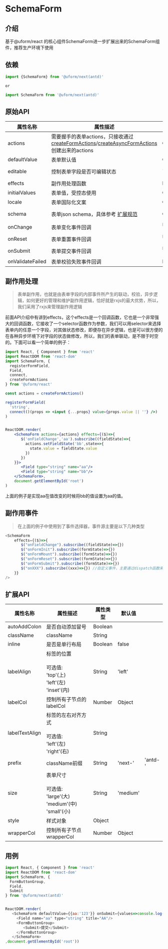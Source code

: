 # SchemaForm

## 介绍

基于@uform/react 的核心组件SchemaForm进一步扩展出来的SchemaForm组件，推荐生产环境下使用

## 依赖

```javascript
import {SchemaForm} from '@uform/next(antd)'

or 

import SchemaForm from '@uform/next(antd)'
```

## 原始API

| 属性名称 | 属性描述 | 属性类型 | 默认值 |
| ---- | ---- | ---- | --- |
| actions | 需要握手的表单actions，只接收通过[createFormActions](/#/97UlUl/XEFAF7HoHV)/[createAsyncFormActions](/#/97UlUl/leFLFGHMHK)创建出来的actions | Object |  |
| defaultValue | 表单默认值 | Object |  |
| editable | 控制表单字段是否可编辑状态 | `Boolean | Function(name : String) : Boolean` |  |
| effects | 副作用处理函数 | Function |  |
| initialValues | 表单值，受控态使用 | Object | {} |
| locale | 表单国际化文案 | Object | {} |
| schema | 表单json schema，具体参考 [扩展规范](#/MpI2Ij/DVSLSafN) | Object | {type:"object",properties:{}} |
| onChange | 表单变化事件回调 | `Function(values : Object){}` |  |
| onReset | 表单重置事件回调 | `Function(values : Object){}` |  |
| onSubmit | 表单提交事件回调 | `Function(values : Object){}` |  |
| onValidateFailed | 表单校验失败事件回调 | Function |  |

## 副作用处理

> 表单副作用，也就是由表单字段的内部事件所产生的联动，校验，异步逻辑，如何更好的管理和维护副作用逻辑，恰好就是rxjs的最大优势，所以，我们采用了rxjs来管理副作用逻辑

前面API介绍中有讲到effects，这个effects是一个回调函数，它也是一个非常强大的回调函数，它接收了一个selector函数作为参数，我们可以用selector来选择表单内的任意一个字段，对其做状态修改，即便存在异步逻辑，也是可以很方便的在各种异步环境下对字段的状态做修改，所以，我们的表单联动，是不限于时空的。下面可以看一个简单的例子：

```jsx
import React, { Component } from 'react'
import ReactDOM from 'react-dom'
import SchemaForm, {
  registerFormField,
  Field,  
  connect,
  createFormActions
} from '@uform/react'

const actions = createFormActions()

registerFormField(
  'string',
  connect()(props => <input {...props} value={props.value || ''} />)
)


ReactDOM.render(
    <SchemaForm actions={actions} effects={($)=>{
       $('onFieldChange','aa').subscribe((fieldState)=>{
         actions.setFieldState('bb',state=>{
           state.value = fieldState.value
         })
       })
    }}>
       <Field type="string" name="aa"/>
       <Field type="string" name="bb"/>
    </SchemaForm>,
    document.getElementById('root')
)
```

上面的例子是实现aa在值改变的时候将bb的值设置为aa的值。

## 副作用事件

> 在上面的例子中使用到了事件选择器，事件源主要是以下几种类型

```javascript
<SchemaForm
    effects={($)=>{
       $("onFieldChange").subscribe((fieldState)=>{})
       $("onFormInit").subscribe((formState)=>{})
       $("onFormMount").subscribe((formState)=>{})
       $("onFormReset").subscribe((formState)=>{})
       $("onFormSubmit").subscribe((formState)=>{})
       $("onXXX").subscribe((xxx)=>{}) //自定义事件，主要通过dispatch函数来触发，后面都会提到哪里可以使用dispatch，比如Field组件的x-effect属性，FormConsumer里，FieldRenderProps里
    }}
/>
```

## 扩展API

| 属性名称 | 属性描述 | 属性类型 | 默认值 |  |
| ---- | ---- | ---- | --- | --- |
| autoAddColon | 是否自动添加冒号 | Boolean |  |  |
| className | className | String |  |  |
| inline | 是否是单行布局 | Boolean | false |  |
| labelAlign | 标签的位置<br /><br />可选值:<br />'top'(上)<br />'left'(左)<br />'inset'(内) | String | 'left' |  |
| labelCol | 控制所有子节点的labelCol | Number | Object |  |
| labelTextAlign | 标签的左右对齐方式<br /><br />可选值:<br />'left'(左)<br />'right'(右) | String |  |  |
| prefix | className前缀 | String | 'next-' | 'antd-' |
| size | 表单尺寸 <br /><br />可选值:<br />'large'(大)<br />'medium'(中)<br />'small'(小) | String | 'medium' |  |
| style | 样式对象 | Object |  |  |
| wrapperCol | 控制所有子节点wrapperCol | Number | Object |  |

## 用例

```javascript
import React, { Component } from 'react'
import ReactDOM from 'react-dom'
import SchemaForm, {
  FormButtonGroup,
  Field,  
  Submit
} from '@uform/next(antd)'


ReactDOM.render(
   <SchemaForm defaultValue={{aa:'123'}} onSubmit={values=>console.log(values)}>
     <Field name="aa" type="string" title="AA"/>
     <FormButtonGroup>
        <Submit>提交</Submit>
     </FormButtonGroup>
   </SchemaForm>
,document.getElementById('root'))
```
